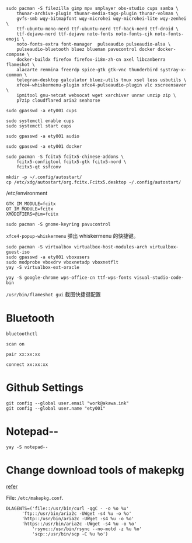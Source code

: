 ```
sudo pacman -S filezilla gimp mpv smplayer obs-studio cups samba \
    thunar-archive-plugin thunar-media-tags-plugin thunar-volman \
    gvfs-smb wqy-bitmapfont wqy-microhei wqy-microhei-lite wqy-zenhei \
    ttf-ubuntu-mono-nerd ttf-ubuntu-nerd ttf-hack-nerd ttf-droid \
    ttf-dejavu-nerd ttf-dejavu noto-fonts noto-fonts-cjk noto-fonts-emoji \
    noto-fonts-extra font-manager  pulseaudio pulseaudio-alsa \
    pulseaudio-bluetooth bluez blueman pavucontrol docker docker-compose \
    docker-buildx firefox firefox-i18n-zh-cn axel libcanberra flameshot \
    alacarte remmina freerdp spice-gtk gtk-vnc thunderbird systray-x-common \
    telegram-desktop galculator bluez-utils tmux xsel less usbutils \
    xfce4-whiskermenu-plugin xfce4-pulseaudio-plugin vlc xscreensaver \
    ipmitool gnu-netcat websocat wget xarchiver unrar unzip zip \
    p7zip cloudflared aria2 seahorse

sudo gpasswd -a ety001 cups

sudo systemctl enable cups
sudo systemctl start cups

sudo gpasswd -a ety001 audio

sudo gpasswd -a ety001 docker

sudo pacman -S fcitx5 fcitx5-chinese-addons \
    fcitx5-configtool fcitx5-gtk fcitx5-nord \
    fcitx5-qt ssfconv
```

```
mkdir -p ~/.config/autostart/
cp /etc/xdg/autostart/org.fcitx.Fcitx5.desktop ~/.config/autostart/
```

/etc/environment
```
GTK_IM_MODULE=fcitx
QT_IM_MODULE=fcitx
XMODIFIERS=@im=fcitx
```

```
sudo pacman -S gnome-keyring pavucontrol
```

`xfce4-popup-whiskermenu` 弹出 whiskermenu 的快捷键。

```
sudo pacman -S virtualbox virtualbox-host-modules-arch virtualbox-guest-iso
sudo gpasswd -a ety001 vboxusers
sudo modprobe vboxdrv vboxnetadp vboxnetflt
yay -S virtualbox-ext-oracle
```

```
yay -S google-chrome wps-office-cn ttf-wps-fonts visual-studio-code-bin
```

`/usr/bin/flameshot gui` 截图快捷键配置


# Bluetooth

```
bluetoothctl

scan on

pair xx:xx:xx

connect xx:xx:xx

```

# Github Settings
```
git config --global user.email "work@akawa.ink"
git config --global user.name "ety001"
```

# Notepad--
```
yay -S notepad--
```

# Change download tools of makepkg
[refer](https://akawa.ink/2022/03/27/makepkg-curl-aria2c?highlight=makepkg)

File: `/etc/makepkg.conf`.

```
DLAGENTS=('file::/usr/bin/curl -qgC - -o %o %u'
	  'ftp::/usr/bin/aria2c -UWget -s4 %u -o %o'
	  'http::/usr/bin/aria2c -UWget -s4 %u -o %o'
	  'https::/usr/bin/aria2c -UWget -s4 %u -o %o'
          'rsync::/usr/bin/rsync --no-motd -z %u %o'
          'scp::/usr/bin/scp -C %u %o')
```
